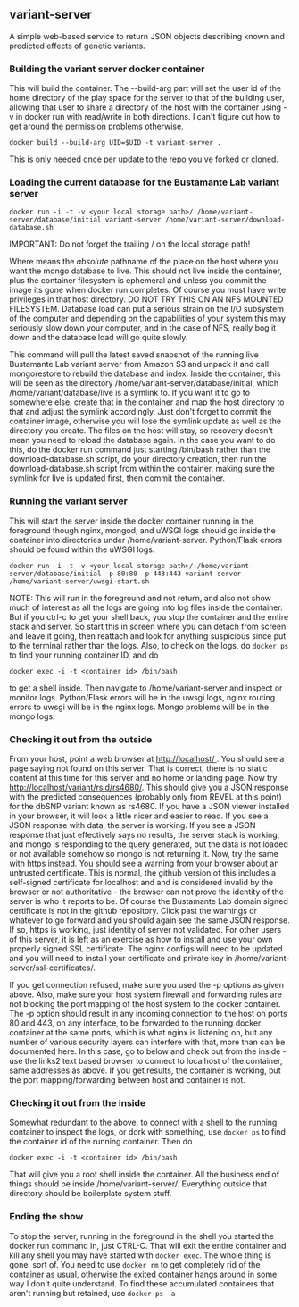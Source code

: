 ## variant-server

A simple web-based service to return JSON objects describing known and predicted effects of genetic variants.


### Building the variant server docker container

This will build the container. The --build-arg part will set the user
id of the home directory of the play space for the server to that of
the building user, allowing that user to share a directory of the host
with the container using -v in docker run with read/write in both
directions. I can't figure out how to get around the permission
problems otherwise.

`docker build --build-arg UID=$UID -t variant-server .`

This is only needed once per update to the repo you've forked or cloned.

### Loading the current database for the Bustamante Lab variant server

```
docker run -i -t -v <your local storage path>/:/home/variant-server/database/initial variant-server /home/variant-server/download-database.sh
```

IMPORTANT: Do not forget the trailing / on the local storage path!

Where <your local storage path> means the *absolute* pathname of the
place on the host where you want the mongo database to live. This
should not live inside the container, plus the container filesystem is
ephemeral and unless you commit the image its gone when docker run
completes. Of course you must have write privileges in that host
directory. DO NOT TRY THIS ON AN NFS MOUNTED FILESYSTEM. Database load
can put a serious strain on the I/O subsystem of the computer and
depending on the capabilities of your system this may seriously slow
down your computer, and in the case of NFS, really bog it down and the
database load will go quite slowly.

This command will pull the latest saved snapshot of the running live
Bustamante Lab variant server from Amazon S3 and unpack it and call
mongorestore to rebuild the database and index. Inside the container,
this will be seen as the directory
/home/variant-server/database/initial, which
/home/variant/database/live is a symlink to. If you want it to go to
somewhere else, create that in the container and map the host
directory to that and adjust the symlink accordingly. Just don't
forget to commit the container image, otherwise you will lose the
symlink update as well as the directory you create. The files on the
host will stay, so recovery doesn't mean you need to reload the
database again. In the case you want to do this, do the docker run
command just starting /bin/bash rather than the download-database.sh
script, do your directory creation, then run the download-database.sh
script from within the container, making sure the symlink for live is
updated first, then commit the container.

### Running the variant server

This will start the server inside the docker container running in the
foreground though nginx, mongod, and uWSGI logs should go inside the
container into directories under /home/variant-server. Python/Flask
errors should be found within the uWSGI logs.

```
docker run -i -t -v <your local storage path>/:/home/variant-server/database/initial -p 80:80 -p 443:443 variant-server /home/variant-server/uwsgi-start.sh
```

NOTE: This will run in the foreground and not return, and also not
show much of interest as all the logs are going into log files inside
the container. But if you ctrl-c to get your shell back, you stop the
container and the entire stack and server. So start this in screen
where you can detach from screen and leave it going, then reattach and
look for anything suspicious since put to the terminal rather than the
logs. Also, to check on the logs, do `docker ps` to find your
running container ID, and do

```
docker exec -i -t <container id> /bin/bash
```

to get a shell inside. Then navigate to /home/variant-server and
inspect or monitor logs. Python/Flask errors will be in the uwsgi
logs, nginx routing errors to uwsgi will be in the nginx logs. Mongo
problems will be in the mongo logs. 

### Checking it out from the outside

From your host, point a web browser at [http://localhost/ ](http://localhost/). You should see a page saying not found on this server. That is correct, there is no static content at this time for this server and no home or landing page. Now try [http://localhost/variant/rsid/rs4680/](http://localhost/variant/rsid/rs4680/). This should give you a JSON response with the predicted consequences (probably only from REVEL at this point) for the dbSNP variant known as rs4680. If you have a JSON viewer installed in your browser, it will look a little nicer and easier to read. If you see a JSON response with data, the server is working. If you see a JSON response that just effectively says no results, the server stack is working, and mongo is responding to the query generated, but the data is not loaded or not available somehow so mongo is not returning it. Now, try the same with https instead. You should see a warning from your browser about an untrusted certificate. This is normal, the github version of this includes a self-signed certificate for localhost and and is considered invalid by the browser or not authoritative - the browser can not prove the identity of the server is who it reports to be. Of course the Bustamante Lab domain signed certificate is not in the github repository. Click past the warnings or whatever to go forward and you should again see the same JSON response. If so, https is working, just identity of server not validated. For other users of this server, it is left as an exercise as how to install and use your own properly signed SSL certificate. The nginx configs will need to be updated and you will need to install your certificate and private key in /home/variant-server/ssl-certificates/.

If you get connection refused, make sure you used the -p options as given above. Also, make sure your host system firewall and forwarding rules are not blocking the port mapping of the host system to the docker container. The -p option should result in any incoming connection to the host on ports 80 and 443, on any interface, to be forwarded to the running docker container at the same ports, which is what nginx is listening on, but any number of various security layers can interfere with that, more than can be documented here. In this case, go to below and check out from the inside - use the links2 text based browser to connect to localhost of the container, same addresses as above. If you get results, the container is working, but the port mapping/forwarding between host and container is not.

### Checking it out from the inside

Somewhat redundant to the above, to connect with a shell to the running container to inspect the logs,
or dork with something, use `docker ps` to find the container id of
the running container. Then do 

```
docker exec -i -t <container id> /bin/bash
```

That will give you a root shell inside the container. All the business
end of things should be inside /home/variant-server/. Everything
outside that directory should be boilerplate system stuff.

### Ending the show

To stop the server, running in the foreground in the shell you started
the docker run command in, just CTRL-C. That will exit the entire
container and kill any shell you may have started with `docker
exec`. The whole thing is gone, sort of. You need to use `docker rm` to
get completely rid of the container as usual, otherwise the exited
container hangs around in some way I don't quite understand. To find
these accumulated containers that aren't running but retained, use
`docker ps -a`

